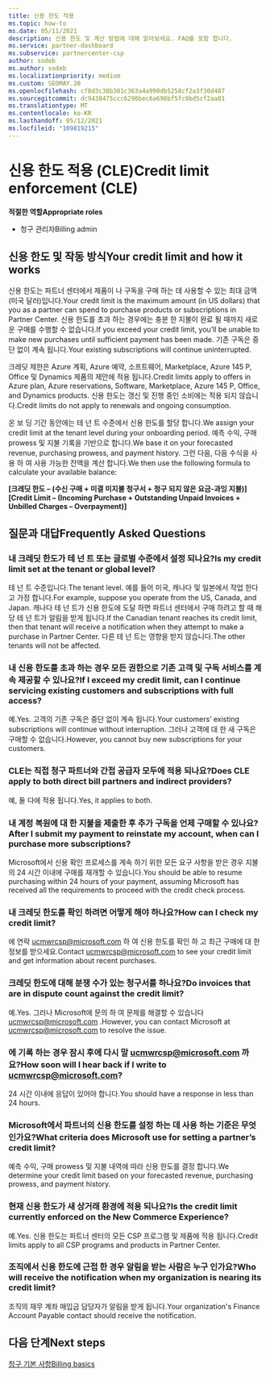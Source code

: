 ```yaml
---
title: 신용 한도 적용
ms.topic: how-to
ms.date: 05/11/2021
description: 신용 한도 및 계산 방법에 대해 알아보세요. FAQ를 포함 합니다.
ms.service: partner-dashboard
ms.subservice: partnercenter-csp
author: sodeb
ms.author: sodeb
ms.localizationpriority: medium
ms.custom: SEOMAY.20
ms.openlocfilehash: cf0d3c38b301c363a4a990db5258cf2a3f30d487
ms.sourcegitcommit: dc9438475ccc6298bec6a698bf5fc9bd5cf2aa81
ms.translationtype: MT
ms.contentlocale: ko-KR
ms.lasthandoff: 05/12/2021
ms.locfileid: "109819215"
---
```

# <a name="credit-limit-enforcement-cle"></a><span data-ttu-id="c2ec4-104">신용 한도 적용 (CLE)</span><span class="sxs-lookup"><span data-stu-id="c2ec4-104">Credit limit enforcement (CLE)</span></span>

<span data-ttu-id="c2ec4-105">**적절한 역할**</span><span class="sxs-lookup"><span data-stu-id="c2ec4-105">**Appropriate roles**</span></span>

- <span data-ttu-id="c2ec4-106">청구 관리자</span><span class="sxs-lookup"><span data-stu-id="c2ec4-106">Billing admin</span></span>

## <a name="your-credit-limit-and-how-it-works"></a><span data-ttu-id="c2ec4-107">신용 한도 및 작동 방식</span><span class="sxs-lookup"><span data-stu-id="c2ec4-107">Your credit limit and how it works</span></span>

<span data-ttu-id="c2ec4-108">신용 한도는 파트너 센터에서 제품이 나 구독을 구매 하는 데 사용할 수 있는 최대 금액 (미국 달러)입니다.</span><span class="sxs-lookup"><span data-stu-id="c2ec4-108">Your credit limit is the maximum amount (in US dollars) that you as a partner can spend to purchase products or subscriptions in Partner Center.</span></span> <span data-ttu-id="c2ec4-109">신용 한도를 초과 하는 경우에는 충분 한 지불이 완료 될 때까지 새로운 구매를 수행할 수 없습니다.</span><span class="sxs-lookup"><span data-stu-id="c2ec4-109">If you exceed your credit limit, you’ll be unable to make new purchases until sufficient payment has been made.</span></span> <span data-ttu-id="c2ec4-110">기존 구독은 중단 없이 계속 됩니다.</span><span class="sxs-lookup"><span data-stu-id="c2ec4-110">Your existing subscriptions will continue uninterrupted.</span></span>

<span data-ttu-id="c2ec4-111">크레딧 제한은 Azure 계획, Azure 예약, 소프트웨어, Marketplace, Azure 145 P, Office 및 Dynamics 제품의 제안에 적용 됩니다.</span><span class="sxs-lookup"><span data-stu-id="c2ec4-111">Credit limits apply to offers in Azure plan, Azure reservations, Software, Marketplace, Azure 145 P, Office, and Dynamics products.</span></span> <span data-ttu-id="c2ec4-112">신용 한도는 갱신 및 진행 중인 소비에는 적용 되지 않습니다.</span><span class="sxs-lookup"><span data-stu-id="c2ec4-112">Credit limits do not apply to renewals and ongoing consumption.</span></span>

<span data-ttu-id="c2ec4-113">온 보 딩 기간 동안에는 테 넌 트 수준에서 신용 한도를 할당 합니다.</span><span class="sxs-lookup"><span data-stu-id="c2ec4-113">We assign your credit limit at the tenant level during your onboarding period.</span></span> <span data-ttu-id="c2ec4-114">예측 수익, 구매 prowess 및 지불 기록을 기반으로 합니다.</span><span class="sxs-lookup"><span data-stu-id="c2ec4-114">We base it on your forecasted revenue, purchasing prowess, and payment history.</span></span> <span data-ttu-id="c2ec4-115">그런 다음, 다음 수식을 사용 하 여 사용 가능한 잔액을 계산 합니다.</span><span class="sxs-lookup"><span data-stu-id="c2ec4-115">We then use the following formula to calculate your available balance:</span></span>

<span data-ttu-id="c2ec4-116">**[크레딧 한도 – (수신 구매 + 미결 미지불 청구서 + 청구 되지 않은 요금-과잉 지불)]**</span><span class="sxs-lookup"><span data-stu-id="c2ec4-116">**[Credit Limit – (Incoming Purchase + Outstanding Unpaid Invoices + Unbilled Charges – Overpayment)]**</span></span>

## <a name="frequently-asked-questions"></a><span data-ttu-id="c2ec4-117">질문과 대답</span><span class="sxs-lookup"><span data-stu-id="c2ec4-117">Frequently Asked Questions</span></span>

### <a name="is-my-credit-limit-set-at-the-tenant-or-global-level"></a><span data-ttu-id="c2ec4-118">내 크레딧 한도가 테 넌 트 또는 글로벌 수준에서 설정 되나요?</span><span class="sxs-lookup"><span data-stu-id="c2ec4-118">Is my credit limit set at the tenant or global level?</span></span>

<span data-ttu-id="c2ec4-119">테 넌 트 수준입니다.</span><span class="sxs-lookup"><span data-stu-id="c2ec4-119">The tenant level.</span></span> <span data-ttu-id="c2ec4-120">예를 들어 미국, 캐나다 및 일본에서 작업 한다고 가정 합니다.</span><span class="sxs-lookup"><span data-stu-id="c2ec4-120">For example, suppose you operate from the US, Canada, and Japan.</span></span> <span data-ttu-id="c2ec4-121">캐나다 테 넌 트가 신용 한도에 도달 하면 파트너 센터에서 구매 하려고 할 때 해당 테 넌 트가 알림을 받게 됩니다.</span><span class="sxs-lookup"><span data-stu-id="c2ec4-121">If the Canadian tenant reaches its credit limit, then that tenant will receive a notification when they attempt to make a purchase in Partner Center.</span></span> <span data-ttu-id="c2ec4-122">다른 테 넌 트는 영향을 받지 않습니다.</span><span class="sxs-lookup"><span data-stu-id="c2ec4-122">The other tenants will not be affected.</span></span> 

### <a name="if-i-exceed-my-credit-limit-can-i-continue-servicing-existing-customers-and-subscriptions-with-full-access"></a><span data-ttu-id="c2ec4-123">내 신용 한도를 초과 하는 경우 모든 권한으로 기존 고객 및 구독 서비스를 계속 제공할 수 있나요?</span><span class="sxs-lookup"><span data-stu-id="c2ec4-123">If I exceed my credit limit, can I continue servicing existing customers and subscriptions with full access?</span></span>

<span data-ttu-id="c2ec4-124">예.</span><span class="sxs-lookup"><span data-stu-id="c2ec4-124">Yes.</span></span> <span data-ttu-id="c2ec4-125">고객의 기존 구독은 중단 없이 계속 됩니다.</span><span class="sxs-lookup"><span data-stu-id="c2ec4-125">Your customers’ existing subscriptions will continue without interruption.</span></span> <span data-ttu-id="c2ec4-126">그러나 고객에 대 한 새 구독은 구매할 수 없습니다.</span><span class="sxs-lookup"><span data-stu-id="c2ec4-126">However, you cannot buy new subscriptions for your customers.</span></span>

### <a name="does-cle-apply-to-both-direct-bill-partners-and-indirect-providers"></a><span data-ttu-id="c2ec4-127">CLE는 직접 청구 파트너와 간접 공급자 모두에 적용 되나요?</span><span class="sxs-lookup"><span data-stu-id="c2ec4-127">Does CLE apply to both direct bill partners and indirect providers?</span></span>

<span data-ttu-id="c2ec4-128">예, 둘 다에 적용 됩니다.</span><span class="sxs-lookup"><span data-stu-id="c2ec4-128">Yes, it applies to both.</span></span>

### <a name="after-i-submit-my-payment-to-reinstate-my-account-when-can-i-purchase-more-subscriptions"></a><span data-ttu-id="c2ec4-129">내 계정 복원에 대 한 지불을 제출한 후 추가 구독을 언제 구매할 수 있나요?</span><span class="sxs-lookup"><span data-stu-id="c2ec4-129">After I submit my payment to reinstate my account, when can I purchase more subscriptions?</span></span> 

<span data-ttu-id="c2ec4-130">Microsoft에서 신용 확인 프로세스를 계속 하기 위한 모든 요구 사항을 받은 경우 지불의 24 시간 이내에 구매를 재개할 수 있습니다.</span><span class="sxs-lookup"><span data-stu-id="c2ec4-130">You should be able to resume purchasing within 24 hours of your payment, assuming Microsoft has received all the requirements to proceed with the credit check process.</span></span>

### <a name="how-can-i-check-my-credit-limit"></a><span data-ttu-id="c2ec4-131">내 크레딧 한도를 확인 하려면 어떻게 해야 하나요?</span><span class="sxs-lookup"><span data-stu-id="c2ec4-131">How can I check my credit limit?</span></span>

<span data-ttu-id="c2ec4-132">에 연락 [ucmwrcsp@microsoft.com](mailto:ucmwrcsp@microsoft.com) 하 여 신용 한도를 확인 하 고 최근 구매에 대 한 정보를 받으세요.</span><span class="sxs-lookup"><span data-stu-id="c2ec4-132">Contact [ucmwrcsp@microsoft.com](mailto:ucmwrcsp@microsoft.com) to see your credit limit and get information about recent purchases.</span></span>

### <a name="do-invoices-that-are-in-dispute-count-against-the-credit-limit"></a><span data-ttu-id="c2ec4-133">크레딧 한도에 대해 분쟁 수가 있는 청구서를 하나요?</span><span class="sxs-lookup"><span data-stu-id="c2ec4-133">Do invoices that are in dispute count against the credit limit?</span></span>

<span data-ttu-id="c2ec4-134">예.</span><span class="sxs-lookup"><span data-stu-id="c2ec4-134">Yes.</span></span> <span data-ttu-id="c2ec4-135">그러나 Microsoft에 문의 하 여 문제를 해결할 수 있습니다 [ucmwrcsp@microsoft.com](mailto:ucmwrcsp@microsoft.com) .</span><span class="sxs-lookup"><span data-stu-id="c2ec4-135">However, you can contact Microsoft at [ucmwrcsp@microsoft.com](mailto:ucmwrcsp@microsoft.com) to resolve the issue.</span></span>

### <a name="how-soon-will-i-hear-back-if-i-write-to-ucmwrcspmicrosoftcom"></a><span data-ttu-id="c2ec4-136">에 기록 하는 경우 잠시 후에 다시 말 ucmwrcsp@microsoft.com 까 요?</span><span class="sxs-lookup"><span data-stu-id="c2ec4-136">How soon will I hear back if I write to ucmwrcsp@microsoft.com?</span></span>

<span data-ttu-id="c2ec4-137">24 시간 이내에 응답이 있어야 합니다.</span><span class="sxs-lookup"><span data-stu-id="c2ec4-137">You should have a response in less than 24 hours.</span></span> 

### <a name="what-criteria-does-microsoft-use-for-setting-a-partners-credit-limit"></a><span data-ttu-id="c2ec4-138">Microsoft에서 파트너의 신용 한도를 설정 하는 데 사용 하는 기준은 무엇 인가요?</span><span class="sxs-lookup"><span data-stu-id="c2ec4-138">What criteria does Microsoft use for setting a partner’s credit limit?</span></span>

<span data-ttu-id="c2ec4-139">예측 수익, 구매 prowess 및 지불 내역에 따라 신용 한도를 결정 합니다.</span><span class="sxs-lookup"><span data-stu-id="c2ec4-139">We determine your credit limit based on your forecasted revenue, purchasing prowess, and payment history.</span></span>

### <a name="is-the-credit-limit-currently-enforced-on-the-new-commerce-experience"></a><span data-ttu-id="c2ec4-140">현재 신용 한도가 새 상거래 환경에 적용 되나요?</span><span class="sxs-lookup"><span data-stu-id="c2ec4-140">Is the credit limit currently enforced on the New Commerce Experience?</span></span>

<span data-ttu-id="c2ec4-141">예.</span><span class="sxs-lookup"><span data-stu-id="c2ec4-141">Yes.</span></span> <span data-ttu-id="c2ec4-142">신용 한도는 파트너 센터의 모든 CSP 프로그램 및 제품에 적용 됩니다.</span><span class="sxs-lookup"><span data-stu-id="c2ec4-142">Credit limits apply to all CSP programs and products in Partner Center.</span></span>

### <a name="who-will-receive-the-notification-when-my-organization-is-nearing-its-credit-limit"></a><span data-ttu-id="c2ec4-143">조직에서 신용 한도에 근접 한 경우 알림을 받는 사람은 누구 인가요?</span><span class="sxs-lookup"><span data-stu-id="c2ec4-143">Who will receive the notification when my organization is nearing its credit limit?</span></span>

<span data-ttu-id="c2ec4-144">조직의 재무 계좌 매입금 담당자가 알림을 받게 됩니다.</span><span class="sxs-lookup"><span data-stu-id="c2ec4-144">Your organization's Finance Account Payable contact should receive the notification.</span></span>

## <a name="next-steps"></a><span data-ttu-id="c2ec4-145">다음 단계</span><span class="sxs-lookup"><span data-stu-id="c2ec4-145">Next steps</span></span>

[<span data-ttu-id="c2ec4-146">청구 기본 사항</span><span class="sxs-lookup"><span data-stu-id="c2ec4-146">Billing basics</span></span>](./billing-basics.md)
